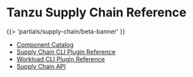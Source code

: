 # Tanzu Supply Chain Reference

{{> 'partials/supply-chain/beta-banner' }}

- [Component Catalog](./catalog/about.hbs.md)
- [Supply Chain CLI Plugin Reference](./supplychain-cli/tanzu_supplychain.md)
- [Workload CLI Plugin Reference](./workload-cli/tanzu_workload.md)
- [Supply Chain API](./api/about.hbs.md)
